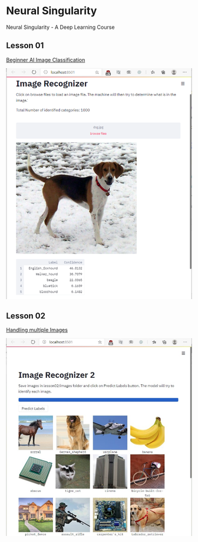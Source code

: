 # Neural Singularity
Neural Singularity - A Deep Learning Course

## Lesson 01
[Beginner AI Image Classification](lesson01/README.md)

![Finished Application](lesson01/image01.png)

## Lesson 02
[Handling multiple Images](lesson02/README.md)

![Finished Application](lesson02/image01.jpg)
